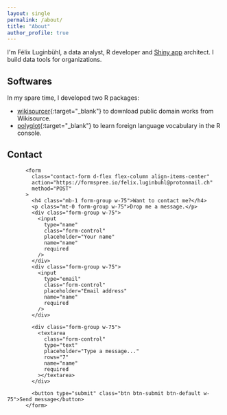 ```yaml
---
layout: single
permalink: /about/
title: "About"
author_profile: true
---
```


I'm Félix Luginbühl, a data analyst, R developer and [Shiny app](https://shiny.rstudio.com/) architect. I build data tools for organizations.

## Softwares

In my spare time, I developed two R packages:

- [wikisourcer](https://lgnbhl.github.io/wikisourcer){:target="_blank"} to download public domain works from Wikisource.
- [polyglot](https://lgnbhl.github.io/polyglot){:target="_blank"} to learn foreign language vocabulary in the R console.

## Contact

          <form
            class="contact-form d-flex flex-column align-items-center"
            action="https://formspree.io/felix.luginbuhl@protonmail.ch"
            method="POST"
          >
            <h4 class="mb-1 form-group w-75">Want to contact me?</h4>
            <p class="mt-0 form-group w-75">Drop me a message.</p>
            <div class="form-group w-75">
              <input
                type="name"
                class="form-control"
                placeholder="Your name"
                name="name"
                required
              />
            </div>
            <div class="form-group w-75">
              <input
                type="email"
                class="form-control"
                placeholder="Email address"
                name="name"
                required
              />
            </div>

            <div class="form-group w-75">
              <textarea
                class="form-control"
                type="text"
                placeholder="Type a message..."
                rows="7"
                name="name"
                required
              ></textarea>
            </div>

            <button type="submit" class="btn btn-submit btn-default w-75">Send message</button>
          </form> 
